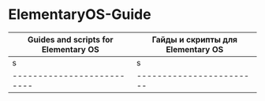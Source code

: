 # ElementaryOS-Guide
Guides and scripts for Elementary OS | Гайды и скрипты для Elementary OS
|--------------------------|------------------------|
| s | s |
|--------------------------|------------------------|
